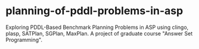 # planning-of-pddl-problems-in-asp
Exploring PDDL-Based Benchmark Planning Problems in ASP using clingo, plasp, SATPlan, SGPlan, MaxPlan. 
A project of graduate course "Answer Set Programming".
